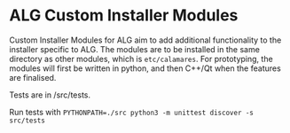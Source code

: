 # ALG Custom Installer Modules

Custom Installer Modules for ALG aim to add additional functionality to the installer specific to ALG. The modules are to be installed in the same directory as other modules, which is <code>etc/calamares</code>. For prototyping, the modules will first be written in python, and then C++/Qt when the features are finalised.

Tests are in /src/tests.

Run tests with `PYTHONPATH=./src python3 -m unittest discover -s src/tests`
